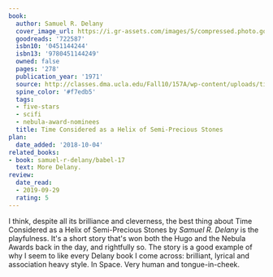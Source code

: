 ```yaml
---
book:
  author: Samuel R. Delany
  cover_image_url: https://i.gr-assets.com/images/S/compressed.photo.goodreads.com/books/1331251248l/722587.jpg
  goodreads: '722587'
  isbn10: '0451144244'
  isbn13: '9780451144249'
  owned: false
  pages: '278'
  publication_year: '1971'
  source: http://classes.dma.ucla.edu/Fall10/157A/wp-content/uploads/timeDelany_01.pdf
  spine_color: '#f7edb5'
  tags:
  - five-stars
  - scifi
  - nebula-award-nominees
  title: Time Considered as a Helix of Semi-Precious Stones
plan:
  date_added: '2018-10-04'
related_books:
- book: samuel-r-delany/babel-17
  text: More Delany.
review:
  date_read:
  - 2019-09-29
  rating: 5
---
```


I think, despite all its brilliance and cleverness, the best thing about Time Considered as a Helix of Semi-Precious
Stones by *Samuel R. Delany* is the playfulness. It's a short story that's won both the Hugo and the Nebula Awards back
in the day, and rightfully so. The story is a good example of why I seem to like every Delany book I come across:
brilliant, lyrical and association heavy style. In Space. Very human and tongue-in-cheek.
